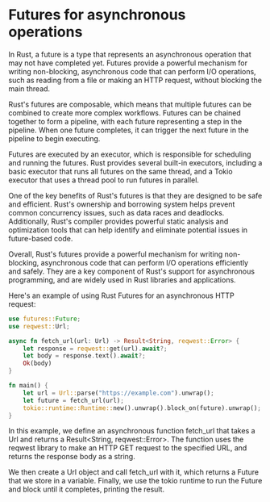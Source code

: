 # Futures for asynchronous operations

In Rust, a future is a type that represents an asynchronous operation that may not have completed yet. Futures provide a powerful mechanism for writing non-blocking, asynchronous code that can perform I/O operations, such as reading from a file or making an HTTP request, without blocking the main thread.

Rust's futures are composable, which means that multiple futures can be combined to create more complex workflows. Futures can be chained together to form a pipeline, with each future representing a step in the pipeline. When one future completes, it can trigger the next future in the pipeline to begin executing.

Futures are executed by an executor, which is responsible for scheduling and running the futures. Rust provides several built-in executors, including a basic executor that runs all futures on the same thread, and a Tokio executor that uses a thread pool to run futures in parallel.

One of the key benefits of Rust's futures is that they are designed to be safe and efficient. Rust's ownership and borrowing system helps prevent common concurrency issues, such as data races and deadlocks. Additionally, Rust's compiler provides powerful static analysis and optimization tools that can help identify and eliminate potential issues in future-based code.

Overall, Rust's futures provide a powerful mechanism for writing non-blocking, asynchronous code that can perform I/O operations efficiently and safely. They are a key component of Rust's support for asynchronous programming, and are widely used in Rust libraries and applications.

Here's an example of using Rust Futures for an asynchronous HTTP request:

```rust
use futures::Future;
use reqwest::Url;

async fn fetch_url(url: Url) -> Result<String, reqwest::Error> {
    let response = reqwest::get(url).await?;
    let body = response.text().await?;
    Ok(body)
}

fn main() {
    let url = Url::parse("https://example.com").unwrap();
    let future = fetch_url(url);
    tokio::runtime::Runtime::new().unwrap().block_on(future).unwrap();
}
```

In this example, we define an asynchronous function fetch_url that takes a Url and returns a Result<String, reqwest::Error>. The function uses the reqwest library to make an HTTP GET request to the specified URL, and returns the response body as a string.

We then create a Url object and call fetch_url with it, which returns a Future that we store in a variable. Finally, we use the tokio runtime to run the Future and block until it completes, printing the result.
